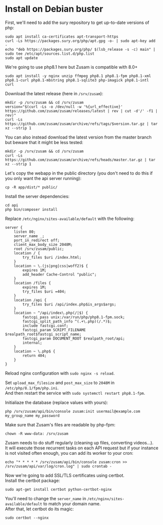 Install on Debian buster
========================

First, we'll need to add the sury repository to get up-to-date versions of php:
```
sudo apt install ca-certificates apt-transport-https
curl -Ls https://packages.sury.org/php/apt.gpg -o- | sudo apt-key add -
echo "deb https://packages.sury.org/php/ $(lsb_release -s -c) main" | sudo tee /etc/apt/sources.list.d/php.list
sudo apt update
```

We're going to use php8.1 here but Zusam is compatible with 8.0+
```
sudo apt install -y nginx unzip ffmpeg php8.1 php8.1-fpm php8.1-xml php8.1-curl php8.1-mbstring php8.1-sqlite3 php-imagick php8.1-intl curl
```

Download the latest release (here in `/srv/zusam`):
```
mkdir -p /srv/zusam && cd /srv/zusam
version="$(curl -Ls -o /dev/null -w '%{url_effective}' https://github.com/zusam/zusam/releases/latest | rev | cut -d'/' -f1 | rev)"
curl -Ls https://github.com/zusam/zusam/archive/refs/tags/$version.tar.gz | tar xz --strip 1
```

You can also instead download the latest version from the master branch but beware that it might be less tested:
```
mkdir -p /srv/zusam && cd /srv/zusam
curl -Ls https://github.com/zusam/zusam/archive/refs/heads/master.tar.gz | tar xz --strip 1
```

Let's copy the webapp in the public directory (you don't need to do this if you only want the api server running):
```
cp -R app/dist/* public/
```

Install the server dependencies:
```
cd api
php bin/composer install
```

Replace `/etc/nginx/sites-available/default` with the following:
```
server {
    listen 80;
    server_name _;
    port_in_redirect off;
    client_max_body_size 2048M;
    root /srv/zusam/public;
    location / {
        try_files $uri /index.html;
    }
    location ~ \.(js|png|css|woff2)$ {
        expires 1M;
        add_header Cache-Control "public";
    }
    location /files {
        expires 1M;
        try_files $uri =404;
    }
    location /api {
        try_files $uri /api/index.php$is_args$args;
    }
    location ~ ^/api/index\.php(/|$) {
        fastcgi_pass unix:/var/run/php/php8.1-fpm.sock;
        fastcgi_split_path_info ^(.+\.php)(/.*)$;
        include fastcgi.conf;
        fastcgi_param SCRIPT_FILENAME $realpath_root$fastcgi_script_name;
        fastcgi_param DOCUMENT_ROOT $realpath_root/api;
        internal;
    }
    location ~ \.php$ {
        return 404;
    }
}
```
Reload nginx configuration with `sudo nginx -s reload`.

Set `upload_max_filesize` and `post_max_size` to `2048M` in `/etc/php/8.1/fpm/php.ini`.  
And then restart the service with `sudo systemctl restart php8.1-fpm`.

Initialiaze the database (replace values with yours):
```
php /srv/zusam/api/bin/console zusam:init usermail@example.com my_group_name my_password
```

Make sure that Zusam's files are readable by php-fpm:
```
chown -R www-data: /srv/zusam
```

Zusam needs to do stuff regularly (cleaning up files, converting videos...).  
It will execute those recurrent tasks on each API request but if your instance is not visited often enough, you can add its worker to your cron:
```
echo "* * * * * /srv/zusam/api/bin/console zusam:cron >> /srv/zusam/api/var/log/cron.log" | sudo crontab -
```

Now we're going to add SSL/TLS certificates using certbot.  
Install the certbot package:
```
sudo apt-get install certbot python-certbot-nginx
```

You'll need to change the `server_name` in `/etc/nginx/sites-available/default` to match your domain name.  
After that, let certbot do its magic:
```
sudo certbot --nginx
```
